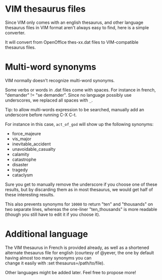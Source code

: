 VIM thesaurus files
========================================================================
Since VIM only comes with an english thesaurus, and other language thesaurus
files in VIM format aren't always easy to find, here is a simple converter.

It will convert from OpenOffice thes-xx.dat files to VIM-compatible thesaurus
files.


Multi-word synonyms
=========================================================================
VIM normally doesn't recognize multi-word synonyms.

 Some verbs or words in .dat files come with spaces.
 For instance in french, "demander" != "se demander".
 Since no language possibly use underscores, we 
 replaced all spaces with `_`. 
 
 Tip: to allow multi-words expression to be 
 searched, manually add an underscore before running 
 C-X C-t.

 For instance in this case, `act_of_god` will show up 
 the following synonyms: 

   - force_majeure
   - vis_major
   - inevitable_accident
   - unavoidable_casualty
   - calamity
   - catastrophe
   - disaster
   - tragedy
   - cataclysm

 Sure you get to manually remove the underscore if you
 choose one of these results, but by discarding them as in most
 thesaurus, we would get half of these interesting results.

 This also prevents synonyms for `10000` to return
 "ten" and "thousands" on two separate lines, whereas
 the one-liner "ten_thousands" is more readable (though you still have
 to edit it if you choose it). 

Additional language
=========================================================================

The VIM thesaurus in French is provided already, 
as well as a shortened alternate thesaurus file for english (courtesy of 
@yever, the one by default having almost too many synonyms you can  
change it easily with :set thesaurus=/path/to/file).

Other languages might be added later. Feel free to propose more!

